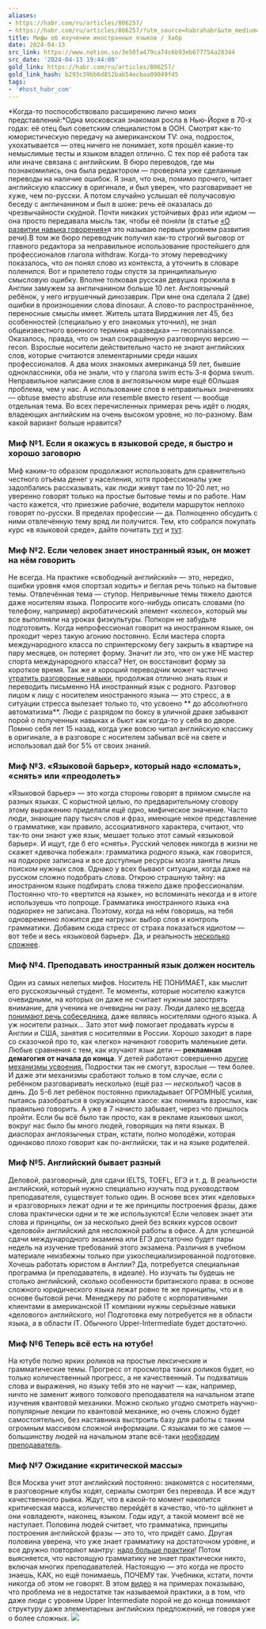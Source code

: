 ```yaml
---
aliases:
- https://habr.com/ru/articles/806257/
- https://habr.com/ru/articles/806257/?utm_source=habrahabr&utm_medium=rss&utm_campaign=806257
title: Мифы об изучении иностранных языков / Хабр
date: 2024-04-13
src_link: https://www.notion.so/3e50fa479ca74c6b93eb677754a28344
src_date: '2024-04-13 19:44:00'
gold_link: https://habr.com/ru/articles/806257/
gold_link_hash: b293c39bb6d852bab54ecbaa09049f45
tags:
- '#host_habr_com'
---
```


*Когда-то поспособствовало расширению лично моих представлений:*Одна московская знакомая росла в Нью-Йорке в 70-х годах: её отец был советским специалистом в ООН. Смотрят как-то юмористическую передачу на американском TV: она, подросток, ухохатывается — отец ничего не понимает, хотя прошёл какие-то немыслимые тесты и языком владел отлично.
С тех пор её работа так или иначе связана с английским. В бюро переводов, где мы познакомились, она была редактором — проверяла уже сделанные переводы на наличие ошибок. Я знал, что она, помимо прочего, читает английскую классику в оригинале, и был уверен, что разговаривает не хуже, чем по-русски. А потом случайно услышал её получасовую беседу с англичанином и был в шоке: речь её оказалась до чрезвычайности скудной. Почти никаких устойчивых фраз или идиом — она просто передавала мысль так, чтобы её поняли (в статье
[«О развитии навыка говорения»](https://habr.com/ru/post/709372/)я это называю первым уровнем развития речи).В том же бюро переводчик получил как-то строгий выговор от главного редактора за неправильное использование простейшего для профессионалов глагола withdraw. Когда-то этому переводчику показалось, что он понял слово из контекста, а уточнить в словаре поленился. Вот и прилетело годы спустя за принципиальную смысловую ошибку.
Вполне толковая русская девушка прожила в Англии замужем за англичанином больше 10 лет. Англоязычный ребёнок, у него игрушечный динозаврик. При мне она сделала 2 (две) ошибки в произношении слова dinosaur. А слово-то распространённое, переносные смыслы имеет.
Житель штата Вирджиния лет 45, без особенностей (специально у его знакомых уточнил), не знал общеизвестного военного термина «разведка» — reconnaissance. Оказалось, правда, что он знал сокращённую разговорную версию — recon.
Взрослые носители действительно часто не знают английских слов, которые считаются элементарными среди наших профессионалов. А два моих знакомых американца 59 лет, бывшие одноклассники, оба не знали, что у глагола swim есть 3-я форма swum.
Неправильное написание слов в англоязычном мире ещё бОльшая проблема, чем у нас. А использование слов в неправильных значениях — obtuse вместо abstruse или resemble вместо resent — вообще отдельная тема.
Во всех перечисленных примерах речь идёт о людях, владеющих английским на очень высоком уровне, но по-разному. Вам какой вариант больше нравится?
### Миф №1. Если я окажусь в языковой среде, я быстро и хорошо заговорю
Миф каким-то образом продолжают использовать для сравнительно честного отъёма денег у населения, хотя профессионалы уже задолбались рассказывать, как люди живут там по 10-20 лет, но уверенно говорят только на простые бытовые темы и по работе. Нам часто кажется, что приезжие рабочие, водители маршруток неплохо говорят по-русски. В пределах профессии — да. Полноценно обсудить с ними отвлечённую тему вряд ли получится. Тем, кто собрался покупать курс «в языковой среде», дайте почитать [тут](https://habr.com/ru/articles/803719/) и [тут](https://habr.com/ru/post/709372/).
### Миф №2. Если человек знает иностранный язык, он может на нём говорить
Не всегда. На практике «свободный английский» — это, нередко, ошибки уровня «моя спортзал ходить» и беглая речь только на бытовые темы. Отвлечённая тема — ступор.
Непривычные темы тяжело даются даже носителям языка. Попросите кого-нибудь описать словами (по телефону, например) акробатический элемент «колесо», который мы все выполняли на уроках физкультуры. Попкорн не забудьте подготовить. Когда непрофессионал говорит на иностранном языке, он проходит через такую агонию постоянно.
Если мастера спорта международного класса по спринтерскому бегу закрыть в квартире на пару месяцев, он потеряет форму. Значит ли это, что он уже НЕ мастер спорта международного класса? Нет, он восстановит форму за короткое время. Так же и хороший переводчик может частично [утратить разговорные навыки](https://habr.com/ru/post/709372/), продолжая отлично знать язык и переводить письменно НА иностранный язык с родного.
Разговор лицом к лицу с носителем иностранного языка — это стресс, а в ситуации стресса вылезает только то, что усвоено ** до абсолютного автоматизма**. Люди с разрядом по боксу в уличной драке забывают порой о полученных навыках и бьют как когда-то у себя во дворе. Помню себя лет 15 назад, когда уже вовсю читал английскую классику в оригинале, а в разговоре с носителем забывал всё на свете и использовал дай бог 5% от своих знаний.
### Миф №3. «Языковой барьер», который надо «сломать», «снять» или «преодолеть»
«Языковой барьер» — это когда стороны говорят в прямом смысле на разных языках.
С корыстной целью, по предварительному сговору этому выражению приделали ещё одно, мифическое значение. Часто люди, знающие пару тысяч слов и фраз, имеющие некое представление о грамматике, как правило, ассоциативного характера, считают, что так-то они знают уже язык, мешает только этот самый «языковой барьер». И ищут, где б его «снять».
Русский человек никогда в жизни не скажет «девочка побежал»: грамматика родного языка, как говорится, на подкорке записана и все доступные ресурсы мозга заняты лишь поиском нужных слов. Однако у всех бывают ситуации, когда даже на русском сложно подобрать слова. Открою страшную тайну: на иностранном языке подбирать слова тяжело даже профессионалам. Постоянно что-то «вертится на языке», но вспоминать некогда и в итоге используешь что попроще.
Грамматика иностранного языка «на подкорке» не записана. Поэтому, когда на нём говоришь, на тебя одновременно ложится две нагрузки: выбор слов и контроль грамматики. Добавим сюда стресс от страха показаться идиотом — вот тебе и весь «языковой барьер». Да, и реальность [несколько сложнее](https://habr.com/ru/articles/803719/).
### Миф №4. Преподавать иностранный язык должен носитель
Один из самых нелепых мифов. Носитель НЕ ПОНИМАЕТ, как мыслит его русскоязычный студент. Те моменты, которые носителю кажутся очевидными, на которых он даже не считает нужным заострять внимание, для ученика не очевидны ни разу. Люди далеко [не всегда понимают речь собеседника](https://habr.com/ru/post/712852/), даже являясь носителями одного языка. А уж носители разных…
Зато этот миф помогает продавать курсы в Англии и США, занятия с носителями в России. Хорошо заходит в паре со сказочкой про то, как «легко» начинают говорить маленькие дети.
Любые сравнения с тем, как изучают язык дети — **рекламная демагогия от начала до конца**. У детей работают совершенно [другие механизмы усвоения.](https://vk.com/video/@id282801973?z=video282801973_456239387%2Fpl_282801973_-2) Подростки так не смогут, взрослые — тем более. И даже эти механизмы сработают только в том случае, если с ребёнком разговаривать несколько (ещё раз — *несколько!*) часов в день. До 5-6 лет ребёнок постоянно прикладывает ОГРОМНЫЕ усилия, пытаясь разобраться в окружающем хаосе: как понимать взрослых, как правильно говорить. А уже в 7 начисто забывает, через что пришлось пройти. Если бы всё было так просто, как в рекламе языковых школ, вокруг нас было бы много людей, говорящих на пяти языках. В диаспорах англоязычных стран, кстати, полно молодёжи, которая одинаково плохо говорит как по-английски, так и на языке родителей.
### Миф №5. Английский бывает разный
Деловой, разговорный, для сдачи IELTS, TOEFL, ЕГЭ и т. д. В реальности английский, который нужно специально изучать под руководством преподавателя, существует только один. В основе всех этих «деловых» и «разговорных» лежат одни и те же принципы построения фразы, даже слова практически одни и те же используются!
Если человек знает эти слова и принципы, он за несколько дней без всяких курсов освоит «деловой» английский для несложной работы в офисе. А для успешной сдачи международного экзамена или ЕГЭ достаточно будет пары недель на изучение требований этого экзамена.
Различия в учебном материале неизбежны только при узкоспециализированной подготовке. Хочешь работать юристом в Англии? Да, потребуется специальная программа (и преподаватель, в идеале). Но изучать ты будешь не столько английский, сколько особенности британского права: в основе сложного юридического языка лежат ровно те же принципы, что и в основе бытовой речи. Менеджеру по работе с корпоративными клиентами в американской IT компании нужны серьёзные навыки «делового» английского, но! Подготовка ему потребуется не в области языка, а в области IT. Обычного Upper-Intermediate будет достаточно.
### Миф №6 Теперь всё есть на ютубе!
На ютубе полно ярких роликов на простые лексические и грамматические темы. Прогресс от просмотра таких роликов будет, но только количественный прогресс, а не качественный.
Ты подхватишь слова и выражения, но языку тебя это не научит — как, например, ничто не заменит живого толкового преподавателя на начальном этапе изучения квантовой механики. Можно сколько угодно смотреть научно-популярные лекции по квантовой механике, но очень сложно будет самостоятельно, без наставника выстроить базу для работы с таким огромным массивом сложной информации. С языками то же самое — большинству людей на начальном этапе всё-таки [необходим преподаватель](https://habr.com/ru/articles/758660/).
### Миф №7 Ожидание «критической массы»
Вся Москва учит этот английский постоянно: знакомятся с носителями, в разговорные клубы ходят, сериалы смотрят без перевода. И все ждут качественного рывка. Ждут, что в какой-то момент накопится критическая масса, количество перейдёт в качество, что-то щёлкнет и они «овладеют», наконец, языком. Годы идут, а такой момент всё не наступает.
Половина людей считает, что грамматика, принципы построения английской фразы — это то, что придёт само. Другая половина уверена, что уже знает грамматику на достаточном уровне, и все дружно повторяют мантру: [надо больше практики](https://habr.com/ru/articles/802099/)! Потом выясняется, что настоящую грамматику не знает практически никто, включая многих преподавателей. Настоящую — это когда не просто знаешь, КАК, но ещё понимаешь, ПОЧЕМУ так. Учебники, кстати, почти никогда об этом не говорят.
В этом [видео](https://youtu.be/Yyk2bBvnAWA) я на примерах показываю, что проблема не в недостатке так называемой практики, а в том, что даже люди с уровнем Upper Intermediate порой не до конца понимают структуру даже элементарных английских предложений, не говоря уже о более сложных.
![](https://habrastorage.org/getpro/habr/upload_files/482/9bf/989/4829bf98962617a825f65da86a583bf4.jpg)